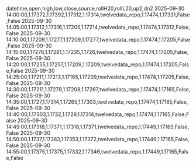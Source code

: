 datetime,open,high,low,close,source,rollH20,rollL20,up2,dn2
2025-09-30 14:00:00,1.17372,1.17392,1.17312,1.17314,twelvedata_repo,1.17474,1.17331,False,False
2025-09-30 14:05:00,1.17312,1.17316,1.17205,1.17214,twelvedata_repo,1.17474,1.17312,False,False
2025-09-30 14:10:00,1.17209,1.17277,1.17209,1.17277,twelvedata_repo,1.17474,1.17205,False,False
2025-09-30 14:15:00,1.17276,1.17281,1.17235,1.1726,twelvedata_repo,1.17474,1.17205,False,False
2025-09-30 14:20:00,1.17255,1.17257,1.17209,1.17209,twelvedata_repo,1.17474,1.17205,False,False
2025-09-30 14:25:00,1.17211,1.17213,1.17165,1.17209,twelvedata_repo,1.17474,1.17205,False,False
2025-09-30 14:30:00,1.17211,1.17279,1.17208,1.17267,twelvedata_repo,1.17474,1.17165,False,False
2025-09-30 14:35:00,1.1727,1.17314,1.17265,1.17303,twelvedata_repo,1.17474,1.17165,False,False
2025-09-30 14:40:00,1.17303,1.1732,1.1729,1.17314,twelvedata_repo,1.17474,1.17165,False,False
2025-09-30 14:45:00,1.17318,1.17371,1.17318,1.17371,twelvedata_repo,1.17449,1.17165,False,False
2025-09-30 14:50:00,1.1737,1.17383,1.17353,1.17372,twelvedata_repo,1.17449,1.17165,False,False
2025-09-30 14:55:00,1.17375,1.17375,1.17332,1.17346,twelvedata_repo,1.17449,1.17165,False,False
